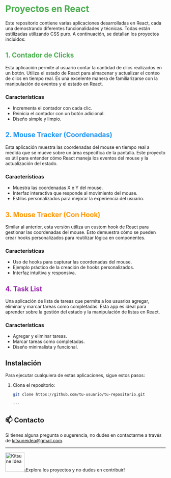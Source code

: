 # <h1 style="color: #4CAF50;">Proyectos en React</h1>

Este repositorio contiene varias aplicaciones desarrolladas en React, cada una demostrando diferentes funcionalidades y técnicas. Todas están estilizadas utilizando CSS puro. A continuación, se detallan los proyectos incluidos:

<h2 style="color: #4CAF50;">1. Contador de Clicks</h2>

Esta aplicación permite al usuario contar la cantidad de clics realizados en un botón. Utiliza el estado de React para almacenar y actualizar el conteo de clics en tiempo real. Es una excelente manera de familiarizarse con la manipulación de eventos y el estado en React.

### Características
- Incrementa el contador con cada clic.
- Reinicia el contador con un botón adicional.
- Diseño simple y limpio.

<h2 style="color: #2196F3;">2. Mouse Tracker (Coordenadas)</h2>

Esta aplicación muestra las coordenadas del mouse en tiempo real a medida que se mueve sobre un área específica de la pantalla. Este proyecto es útil para entender cómo React maneja los eventos del mouse y la actualización del estado.

### Características
- Muestra las coordenadas X e Y del mouse.
- Interfaz interactiva que responde al movimiento del mouse.
- Estilos personalizados para mejorar la experiencia del usuario.

<h2 style="color: #FF9800;">3. Mouse Tracker (Con Hook)</h2>

Similar al anterior, esta versión utiliza un custom hook de React para gestionar las coordenadas del mouse. Esto demuestra cómo se pueden crear hooks personalizados para reutilizar lógica en componentes.

### Características
- Uso de hooks para capturar las coordenadas del mouse.
- Ejemplo práctico de la creación de hooks personalizados.
- Interfaz intuitiva y responsiva.

<h2 style="color: #9C27B0;">4. Task List</h2>

Una aplicación de lista de tareas que permite a los usuarios agregar, eliminar y marcar tareas como completadas. Esta app es ideal para aprender sobre la gestión del estado y la manipulación de listas en React.

### Características
- Agregar y eliminar tareas.
- Marcar tareas como completadas.
- Diseño minimalista y funcional.

## Instalación

Para ejecutar cualquiera de estas aplicaciones, sigue estos pasos:

1. Clona el repositorio:
   ```bash
   git clone https://github.com/tu-usuario/tu-repositorio.git

   ---

## 📫 Contacto

Si tienes alguna pregunta o sugerencia, no dudes en contactarme a través de [kitsuneidea@gmail.com](mailto:kitsuneidea@gmail.com).

---

<img src="https://avatars.githubusercontent.com/u/182821651?v=4" alt="Kitsune Idea" width="60"/>¡Explora los proyectos y no dudes en contribuir!


